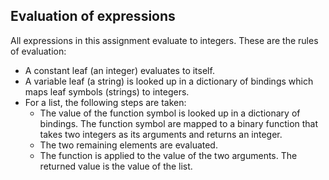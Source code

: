 ## Evaluation of expressions
All expressions in this assignment evaluate to integers. These are the rules of evaluation:

- A constant leaf (an integer) evaluates to itself.
- A variable leaf (a string) is looked up in a dictionary of bindings which maps leaf symbols (strings) to integers.
- For a list, the following steps are taken:
  * The value of the function symbol is looked up in a dictionary of bindings. The function symbol are mapped to a binary function that takes two integers as its arguments and returns an integer.
  * The two remaining elements are evaluated.
  * The function is applied to the value of the two arguments. The returned value is the value of the list.